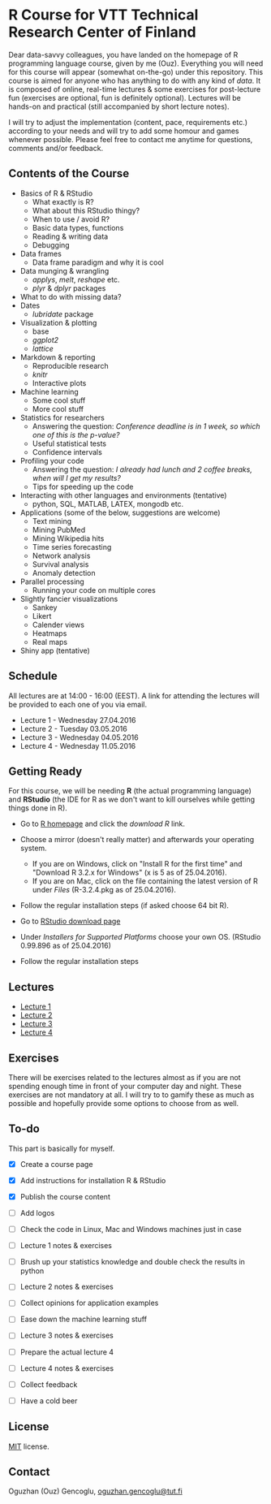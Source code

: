 R Course for VTT Technical Research Center of Finland
=====

Dear data-savvy colleagues, you have landed on the homepage of R programming language course, given by me (Ouz).
Everything you will need for this course will appear (somewhat on-the-go) under this repository.
This course is aimed for anyone who has anything to do with any kind of *data*. It is composed of online, real-time lectures & some exercises for post-lecture fun (exercises are optional, fun is definitely optional). Lectures will be hands-on and practical (still accompanied by short lecture notes).

I will try to adjust the implementation (content, pace, requirements etc.) according to your needs and will try to add some homour and games whenever possible.
Please feel free to contact me anytime for questions, comments and/or feedback.

Contents of the Course
--------
* Basics of R & RStudio 
  * What exactly is R? 
  * What about this RStudio thingy? 
  * When to use / avoid R?
  * Basic data types, functions
  * Reading & writing data
  * Debugging
* Data frames 
  * Data frame paradigm and why it is cool
* Data munging & wrangling
  * *applys*, *melt*, *reshape* etc.
  * *plyr* & *dplyr* packages
* What to do with missing data? 
* Dates 
  * *lubridate* package
* Visualization & plotting
  * base
  * *ggplot2*
  * *lattice*
* Markdown & reporting
  * Reproducible research
  * *knitr*
  * Interactive plots
* Machine learning
  * Some cool stuff
  * More cool stuff
* Statistics for researchers
  * Answering the question: *Conference deadline is in 1 week, so which one of this is the p-value?*
  * Useful statistical tests
  * Confidence intervals
* Profiling your code
  * Answering the question: *I already had lunch and 2 coffee breaks, when will I get my results?*
  * Tips for speeding up the code
* Interacting with other languages and environments (tentative)
  * python, SQL, MATLAB, LATEX, mongodb etc.
* Applications (some of the below, suggestions are welcome)
  * Text mining
  * Mining PubMed
  * Mining Wikipedia hits
  * Time series forecasting
  * Network analysis
  * Survival analysis
  * Anomaly detection
* Parallel processing
  * Running your code on multiple cores
* Slightly fancier visualizations
  * Sankey 
  * Likert
  * Calender views 
  * Heatmaps 
  * Real maps
* Shiny app (tentative)

  
Schedule
--------
All lectures are at 14:00 - 16:00 (EEST). A link for attending the lectures will be provided to each one of you via email.

* Lecture 1 - Wednesday 27.04.2016
* Lecture 2 - Tuesday 03.05.2016
* Lecture 3 - Wednesday 04.05.2016
* Lecture 4 - Wednesday 11.05.2016


Getting Ready
--------

For this course, we will be needing **R** (the actual programming language) and **RStudio** (the IDE for R as we don't want to kill ourselves while getting things done in R).

* Go to [R homepage](https://www.r-project.org/) and click the *download R* link. 
* Choose a mirror (doesn't really matter) and afterwards your operating system.
  * If you are on Windows, click on "Install R for the first time" and "Download R 3.2.x for Windows" (x is 5 as of 25.04.2016).
  * If you are on Mac, click on the file containing the latest version of R under *Files* (R-3.2.4.pkg as of 25.04.2016).
* Follow the regular installation steps (if asked choose 64 bit R).

* Go to [RStudio download page](https://www.rstudio.com/products/rstudio/download/)
* Under *Installers for Supported Platforms* choose your own OS. (RStudio 0.99.896 as of 25.04.2016)
* Follow the regular installation steps

Lectures
--------
* [Lecture 1](https://github.com/ogencoglu/R_for_VTT/tree/master/Lectures/Lecture_1)
* [Lecture 2](https://github.com/ogencoglu/R_for_VTT/tree/master/Lectures/Lecture_2)
* [Lecture 3](https://github.com/ogencoglu/R_for_VTT/tree/master/Lectures/Lecture_3)
* [Lecture 4](https://github.com/ogencoglu/R_for_VTT/tree/master/Lectures/Lecture_4)


Exercises
-------
There will be exercises related to the lectures almost as if you are not spending enough time in front of your computer day and night. 
These exercises are not mandatory at all.
I will try to to gamify these as much as possible and hopefully provide some options to choose from as well.


To-do
-------
This part is basically for myself.
- [x] Create a course page
- [x] Add instructions for installation R & RStudio
- [x] Publish the course content
- [ ] Add logos
- [ ] Check the code in Linux, Mac and Windows machines just in case
- [ ] Lecture 1 notes & exercises
- [ ] Brush up your statistics knowledge and double check the results in python
- [ ] Lecture 2 notes & exercises
- [ ] Collect opinions for application examples
- [ ] Ease down the machine learning stuff
- [ ] Lecture 3 notes & exercises
- [ ] Prepare the actual lecture 4
- [ ] Lecture 4 notes & exercises
- [ ] Collect feedback
- [ ] Have a cold beer


License
-------
[MIT](https://github.com/ogencoglu/R_for_VTT/blob/master/license.txt) license.


Contact
---------------
Oguzhan (Ouz) Gencoglu, oguzhan.gencoglu@tut.fi
